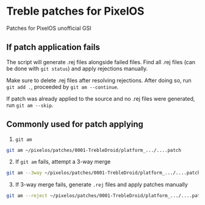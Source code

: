 # Treble patches for PixelOS
Patches for PixelOS unofficial GSI

## If patch application fails
The script will generate .rej files alongside failed files. Find all .rej files (can be done with `git status`) and apply rejections manually.

Make sure to delete .rej files after resolving rejections. After doing so, run `git add .`, proceeded by `git am --continue`.

If patch was already applied to the source and no .rej files were generated, run `git am --skip`.

## Commonly used for patch applying
1. `git am`
```bash
git am ~/pixelos/patches/0001-TrebleDroid/platform_.../....patch
```

2. If `git am` fails, attempt a 3-way merge
```bash
git am --3way ~/pixelos/patches/0001-TrebleDroid/platform_.../....patch
```

3. If 3-way merge fails, generate `.rej` files and apply patches manually
```bash
git am --reject ~/pixelos/patches/0001-TrebleDroid/platform_.../....patch
```
